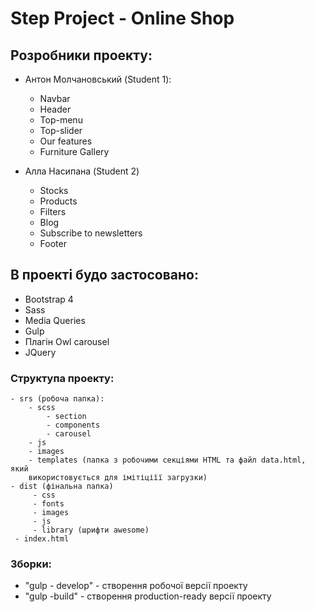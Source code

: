 # Step Project -  Online Shop

## Розробники проекту:

 - Антон Молчановський (Student 1):
   - Navbar
   - Header
   - Top-menu
   - Top-slider
   - Our features
   - Furniture Gallery
   
 - Алла Насипана (Student 2)
   - Stocks
   - Products
   - Filters
   - Blog
   - Subscribe to newsletters
   - Footer

## В проекті будо застосовано:
 - Bootstrap 4
 - Sass
 - Media Queries
 - Gulp
 - Плагін Owl carousel
 - JQuery

### Структупа проекту:
    - srs (робоча папка):
        - scss
            - section
            - components
            - carousel
        - js
        - images
        - templates (папка з робочими секціями HTML та файл data.html, який
        використовується для імітіціїї загрузки) 
    - dist (фінальна папка)
         - css
         - fonts
         - images
         - js
         - library (шрифти awesome)
     - index.html

### Зборки:

- "gulp - develop" - створення робочої версії проекту
- "gulp -build" - створення production-ready версії проекту 
